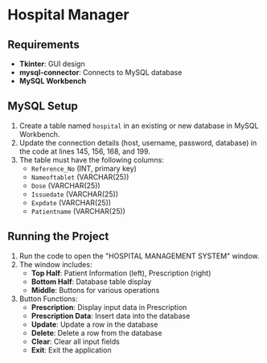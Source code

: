 # Hospital Manager

## Requirements

- **Tkinter**: GUI design
- **mysql-connector**: Connects to MySQL database
- **MySQL Workbench**

## MySQL Setup

1. Create a table named `hospital` in an existing or new database in MySQL Workbench.
2. Update the connection details (host, username, password, database) in the code at lines 145, 156, 168, and 199.
3. The table must have the following columns:
   - `Reference_No` (INT, primary key)
   - `Nameoftablet` (VARCHAR(25))
   - `Dose` (VARCHAR(25))
   - `Issuedate` (VARCHAR(25))
   - `Expdate` (VARCHAR(25))
   - `Patientname` (VARCHAR(25))

## Running the Project

1. Run the code to open the "HOSPITAL MANAGEMENT SYSTEM" window.
2. The window includes:
   - **Top Half**: Patient Information (left), Prescription (right)
   - **Bottom Half**: Database table display
   - **Middle**: Buttons for various operations
3. Button Functions:
   - **Prescription**: Display input data in Prescription
   - **Prescription Data**: Insert data into the database
   - **Update**: Update a row in the database
   - **Delete**: Delete a row from the database
   - **Clear**: Clear all input fields
   - **Exit**: Exit the application
